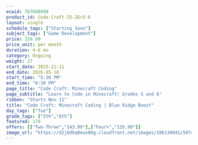 ```yaml
---
ecwid: 767680490
product_id: Code-Craft-25-2Gr5-6
layout: single
schedule_tags: ["Starting Soon"]
subject_tags: ["Game Development"]
price: 159.99
price_unit: per month
duration: 4-6 mo
category: Ongoing
weight: 27
start_date: 2025-11-11
end_date: 2026-05-18
start_time: "5:30 PM"
end_time: "6:30 PM"
page_title: "Code Craft: Minecraft Coding"
page_subtitle: "Learn to Code in Minecraft! Grades 5 and 6"
ribbon: "Starts Nov 11"
title: "Code Craft: Minecraft Coding | Blue Ridge Boost"
day_tags: ["Tue"]
grade_tags: ["5th","6th"]
featured: 174
offers: [["Two-Three","143.99"],["Four+","135.99"]]
image_url: "https://d2j6dbq0eux0bg.cloudfront.net/images/106136041/5074183218.png"
---
```

